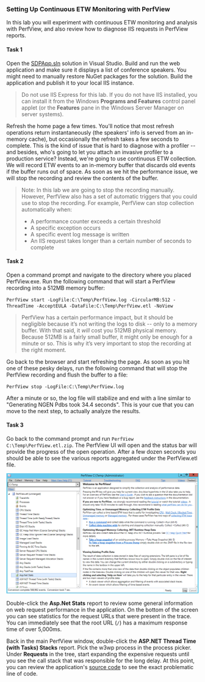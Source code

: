 ### Setting Up Continuous ETW Monitoring with PerfView

In this lab you will experiment with continuous ETW monitoring and analysis with PerfView, and also review how to diagnose IIS requests in PerfView reports.

#### Task 1

Open the [SDPApp.sln](src/SDPApp.sln) solution in Visual Studio. Build and run the web application and make sure it displays a list of conference speakers. You might need to manually restore NuGet packages for the solution. Build the application and publish it to your local IIS instance.

> Do not use IIS Express for this lab. If you do not have IIS installed, you can install it from the Windows **Programs and Features** control panel applet (or the **Features** pane in the Windows Server Manager on server systems).

Refresh the home page a few times. You'll notice that most refresh operations return instantaneously (the speakers' info is served from an in-memory cache), but occasionally the refresh takes a few seconds to complete. This is the kind of issue that is hard to diagnose with a profiler -- and besides, who's going to let you attach an invasive profiler to a production service? Instead, we're going to use continuous ETW collection. We will record ETW events to an in-memory buffer that discards old events if the buffer runs out of space. As soon as we hit the performance issue, we will stop the recording and review the contents of the buffer.

> Note: In this lab we are going to stop the recording manually. However, PerfView also has a set of automatic triggers that you could use to stop the recording. For example, PerfView can stop collection automatically when:
>
> * A performance counter exceeds a certain threshold
> * A specific exception occurs
> * A specific event log message is written
> * An IIS request takes longer than a certain number of seconds to complete

#### Task 2

Open a command prompt and navigate to the directory where you placed PerfView.exe. Run the following command that will start a PerfView recording into a 512MB memory buffer:

```
PerfView start -LogFile:C:\Temp\PerfView.log -CircularMB:512 -ThreadTime -AcceptEULA -DataFile:C:\Temp\PerfView.etl -NoView
```

> PerfView has a certain performance impact, but it should be negligible because it’s not writing the logs to disk -- only to a memory buffer. With that said, it *will* cost you 512MB physical memory. Because 512MB is a fairly small buffer, it might only be enough for a minute or so. This is why it’s very important to stop the recording at the right moment.

Go back to the browser and start refreshing the page. As soon as you hit one of these pesky delays, run the following command that will stop the PerfView recording and flush the buffer to a file:

```
PerfView stop -LogFile:C:\Temp\PerfView.log
```

After a minute or so, the log file will stabilize and end with a line similar to "Generating NGEN Pdbs took 34.4 seconds". This is your cue that you can move to the next step, to actually analyze the results.

#### Task 3

Go back to the command prompt and run `PerfView C:\Temp\PerfView.etl.zip`. The PerfView UI will open and the status bar will provide the progress of the open operation. After a few dozen seconds you should be able to see the various reports aggregated under the PerfView.etl file.

![Screenshot of PerfView window with open report list](figure.png)

Double-click the **Asp.Net Stats** report to review some general information on web request performance in the application. On the bottom of the screen you can see statistics for the request URLs that were present in the trace. You can immediately see that the root URL (`/`) has a maximum response time of over 5,000ms.

Back in the main PerfView window, double-click the **ASP.NET Thread Time (with Tasks) Stacks** report. Pick the w3wp process in the process picker. Under **Requests** in the tree, start expanding the expensive requests until you see the call stack that was responsible for the long delay. At this point, you can review the application's [source code](src/) to see the exact problematic line of code.
